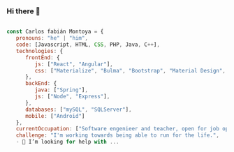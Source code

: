 ### Hi there 👋

```js

const Carlos fabián Montoya = {
   pronouns: "he" | "him",
   code: [Javascript, HTML, CSS, PHP, Java, C++],
   technologies: {
      frontEnd: {
         js: ["React", "Angular"],
         css: ["Materialize", "Bulma", "Bootstrap", "Material Design", "Semantic UI"]
      },
      backEnd: {
         java: ["Spring"],
         js: ["Node", "Express"],
      },
      databases: ["mySQL", "SQLServer"],
      mobile: ["Android"]
   },
   currentOccupation: ["Software engenieer and teacher, open for job opportunities"],
   challenge: "I'm working towards being able to run for the life.",
   - 🤔 I’m looking for help with ...
   ```
<!--
**cfabianmontoya/cfabianmontoya** is a ✨ _special_ ✨ repository because its `README.md` (this file) appears on your GitHub profile.

Here are some ideas to get you started:

- 🔭 I’m currently working on ...
- 🌱 I’m currently learning ...
- 👯 I’m looking to collaborate on ...
- 🤔 I’m looking for help with ...
- 💬 Ask me about ...
- 📫 How to reach me: ...
- 😄 Pronouns: ...
- ⚡ Fun fact: ...
-->
